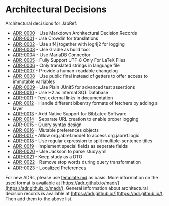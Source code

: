 # Architectural Decisions

Architectural decisions for JabRef:

* [ADR-0000](https://github.com/JabRef/jabref/tree/main/docs/adr/0000-use-markdown-architectural-decision-records.md) - Use Markdown Architectural Decision Records
* [ADR-0001](https://github.com/JabRef/jabref/tree/main/docs/adr/0001-use-crowdin-for-translations.md) - Use Crowdin for translations
* [ADR-0002](https://github.com/JabRef/jabref/tree/main/docs/adr/0002-use-slf4j-for-logging.md) - Use slf4j together with log4j2 for logging
* [ADR-0003](https://github.com/JabRef/jabref/tree/main/docs/adr/0003-use-gradle-as-build-tool.md) - Use Gradle as build tool
* [ADR-0004](https://github.com/JabRef/jabref/tree/main/docs/adr/0004-use-mariadb-connector.md) - Use MariaDB Connector
* [ADR-0005](https://github.com/JabRef/jabref/tree/main/docs/adr/0005-fully-support-utf8-only-for-latex-files.md) - Fully Support UTF-8 Only For LaTeX Files
* [ADR-0006](https://github.com/JabRef/jabref/tree/main/docs/adr/0006-only-translated-strings-in-language-file.md) - Only translated strings in language file
* [ADR-0007](https://github.com/JabRef/jabref/tree/main/docs/adr/0007-human-readable-changelog.md) - Provide a human-readable changelog
* [ADR-0008](https://github.com/JabRef/jabref/tree/main/docs/adr/0008-use-public-final-instead-of-getters.md) - Use public final instead of getters to offer access to immutable variables
* [ADR-0009](https://github.com/JabRef/jabref/tree/main/docs/adr/0009-use-plain-junit5-for-testing.md) - Use Plain JUnit5 for advanced test assertions
* [ADR-0010](https://github.com/JabRef/jabref/tree/main/docs/adr/0010-use-h2-as-internal-database.md) - Use H2 as Internal SQL Database
* [ADR-0011](https://github.com/JabRef/jabref/tree/main/docs/adr/0011-test-external-links-in-documentation.md) - Test external links in documentation
* [ADR-0012](https://github.com/JabRef/jabref/tree/main/docs/adr/0012-handle-different-bibEntry-formats-of-fetchers.md) - Handle different bibentry formats of fetchers by adding a layer
* [ADR-0013](https://github.com/JabRef/jabref/tree/main/docs/adr/0013-add-native-support-biblatex-software.md) - Add Native Support for BibLatex-Software
* [ADR-0014](https://github.com/JabRef/jabref/tree/main/docs/adr/0014-separate-URL-creation-to-enable-proper-logging.md) - Separate URL creation to enable proper logging
* [ADR-0015](https://github.com/JabRef/jabref/tree/main/docs/adr/0015-support-an-abstract-query-syntax-for-query-conversion.md) - Query syntax design
* [ADR-0016](https://github.com/JabRef/jabref/tree/main/docs/adr/0016-mutable-preferences-objects.md) - Mutable preferences objects
* [ADR-0017](https://github.com/JabRef/jabref/tree/main/docs/adr/0017-allow-model-access-logic.md) - Allow org.jabref.model to access org.jabref.logic
* [ADR-0018](https://github.com/JabRef/jabref/blob/main/docs/adr/0018-use-regular-expression-to-split-multiple-sentence-titles.md) - Use regular expression to split multiple-sentence titles
* [ADR-0019](https://github.com/JabRef/jabref/blob/main/docs/adr/0019-implement-special-fields-as-seperate-fields.md) - Implement special fields as seperate fields
* [ADR-0020](https://github.com/JabRef/jabref/blob/main/docs/adr/0020-use-Jackson-to-parse-study-yml.md) - Use Jackson to parse study.yml
* [ADR-0021](https://github.com/JabRef/jabref/blob/main/docs/adr/0021-keep-study-as-a-dto.md) - Keep study as a DTO
* [ADR-0022](https://github.com/JabRef/jabref/blob/main/docs/adr/0022-remove-stop-words-during-query-transformation.md) - Remove stop words during query transformation
* [ADR-0023](https://github.com/JabRef/jabref/blob/main/docs/adr/0023-localized-preferences.md) - Localized Preferences

For new ADRs, please use [template.md](https://github.com/JabRef/jabref/tree/main/docs/adr/template.md) as basis. More information on the used format is available at [https://adr.github.io/madr/](https://adr.github.io/madr/). General information about architectural decision records is available at [https://adr.github.io/](https://adr.github.io/). Then add them to the above list.
